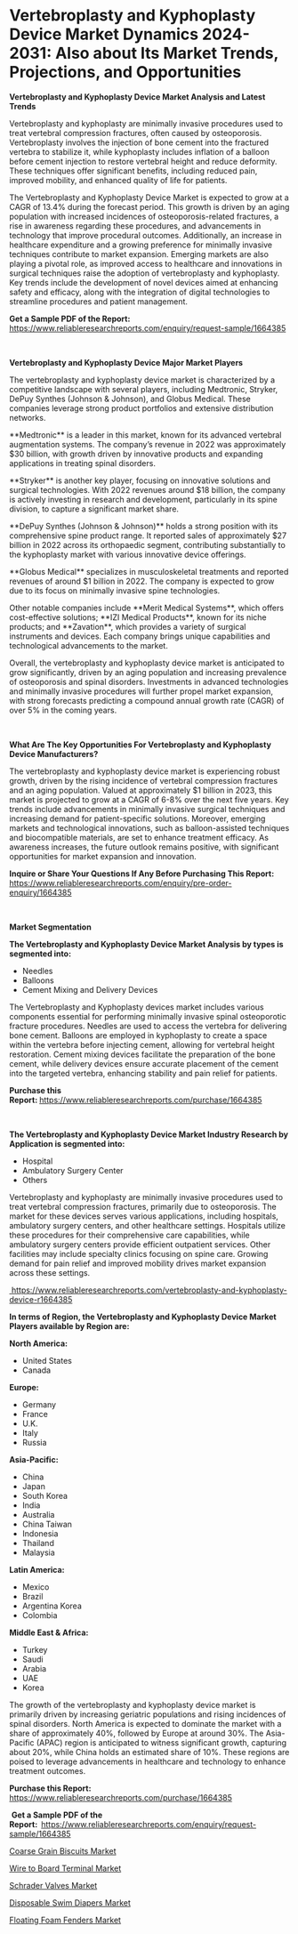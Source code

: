 <p><h1>Vertebroplasty and Kyphoplasty Device Market Dynamics 2024-2031: Also about Its Market Trends, Projections, and Opportunities</h1></p><p><strong>Vertebroplasty and Kyphoplasty Device Market Analysis and Latest Trends</strong></p>
<p><p>Vertebroplasty and kyphoplasty are minimally invasive procedures used to treat vertebral compression fractures, often caused by osteoporosis. Vertebroplasty involves the injection of bone cement into the fractured vertebra to stabilize it, while kyphoplasty includes inflation of a balloon before cement injection to restore vertebral height and reduce deformity. These techniques offer significant benefits, including reduced pain, improved mobility, and enhanced quality of life for patients.</p><p>The Vertebroplasty and Kyphoplasty Device Market is expected to grow at a CAGR of 13.4% during the forecast period. This growth is driven by an aging population with increased incidences of osteoporosis-related fractures, a rise in awareness regarding these procedures, and advancements in technology that improve procedural outcomes. Additionally, an increase in healthcare expenditure and a growing preference for minimally invasive techniques contribute to market expansion. Emerging markets are also playing a pivotal role, as improved access to healthcare and innovations in surgical techniques raise the adoption of vertebroplasty and kyphoplasty. Key trends include the development of novel devices aimed at enhancing safety and efficacy, along with the integration of digital technologies to streamline procedures and patient management.</p></p>
<p><strong>Get a Sample PDF of the Report:&nbsp;</strong> <a href="https://www.reliableresearchreports.com/enquiry/request-sample/1664385?utm_campaign=83&utm_medium=2&utm_source=Github&utm_content=ia&utm_term=28092024&utm_id=vertebroplasty-and-kyphoplasty-device">https://www.reliableresearchreports.com/enquiry/request-sample/1664385</a></p>
<p>&nbsp;</p>
<p><strong>Vertebroplasty and Kyphoplasty Device Major Market Players</strong></p>
<p><p>The vertebroplasty and kyphoplasty device market is characterized by a competitive landscape with several players, including Medtronic, Stryker, DePuy Synthes (Johnson & Johnson), and Globus Medical. These companies leverage strong product portfolios and extensive distribution networks.</p><p>**Medtronic** is a leader in this market, known for its advanced vertebral augmentation systems. The company’s revenue in 2022 was approximately $30 billion, with growth driven by innovative products and expanding applications in treating spinal disorders.</p><p>**Stryker** is another key player, focusing on innovative solutions and surgical technologies. With 2022 revenues around $18 billion, the company is actively investing in research and development, particularly in its spine division, to capture a significant market share.</p><p>**DePuy Synthes (Johnson & Johnson)** holds a strong position with its comprehensive spine product range. It reported sales of approximately $27 billion in 2022 across its orthopaedic segment, contributing substantially to the kyphoplasty market with various innovative device offerings.</p><p>**Globus Medical** specializes in musculoskeletal treatments and reported revenues of around $1 billion in 2022. The company is expected to grow due to its focus on minimally invasive spine technologies.</p><p>Other notable companies include **Merit Medical Systems**, which offers cost-effective solutions; **IZI Medical Products**, known for its niche products; and **Zavation**, which provides a variety of surgical instruments and devices. Each company brings unique capabilities and technological advancements to the market.</p><p>Overall, the vertebroplasty and kyphoplasty device market is anticipated to grow significantly, driven by an aging population and increasing prevalence of osteoporosis and spinal disorders. Investments in advanced technologies and minimally invasive procedures will further propel market expansion, with strong forecasts predicting a compound annual growth rate (CAGR) of over 5% in the coming years.</p></p>
<p>&nbsp;</p>
<p><strong>What Are The Key Opportunities For Vertebroplasty and Kyphoplasty Device Manufacturers?</strong></p>
<p><p>The vertebroplasty and kyphoplasty device market is experiencing robust growth, driven by the rising incidence of vertebral compression fractures and an aging population. Valued at approximately $1 billion in 2023, this market is projected to grow at a CAGR of 6-8% over the next five years. Key trends include advancements in minimally invasive surgical techniques and increasing demand for patient-specific solutions. Moreover, emerging markets and technological innovations, such as balloon-assisted techniques and biocompatible materials, are set to enhance treatment efficacy. As awareness increases, the future outlook remains positive, with significant opportunities for market expansion and innovation.</p></p>
<p><strong>Inquire or Share Your Questions If Any Before Purchasing This Report:</strong> <a href="https://www.reliableresearchreports.com/enquiry/pre-order-enquiry/1664385?utm_campaign=83&utm_medium=2&utm_source=Github&utm_content=ia&utm_term=28092024&utm_id=vertebroplasty-and-kyphoplasty-device">https://www.reliableresearchreports.com/enquiry/pre-order-enquiry/1664385</a></p>
<p>&nbsp;</p>
<p><strong>Market Segmentation</strong></p>
<p><strong>The Vertebroplasty and Kyphoplasty Device Market Analysis by types is segmented into:</strong></p>
<p><ul><li>Needles</li><li>Balloons</li><li>Cement Mixing and Delivery Devices</li></ul></p>
<p><p>The Vertebroplasty and Kyphoplasty devices market includes various components essential for performing minimally invasive spinal osteoporotic fracture procedures. Needles are used to access the vertebra for delivering bone cement. Balloons are employed in kyphoplasty to create a space within the vertebra before injecting cement, allowing for vertebral height restoration. Cement mixing devices facilitate the preparation of the bone cement, while delivery devices ensure accurate placement of the cement into the targeted vertebra, enhancing stability and pain relief for patients.</p></p>
<p><strong>Purchase this Report:&nbsp;</strong><a href="https://www.reliableresearchreports.com/purchase/1664385?utm_campaign=83&utm_medium=2&utm_source=Github&utm_content=ia&utm_term=28092024&utm_id=vertebroplasty-and-kyphoplasty-device">https://www.reliableresearchreports.com/purchase/1664385</a></p>
<p>&nbsp;</p>
<p><strong>The Vertebroplasty and Kyphoplasty Device Market Industry Research by Application is segmented into:</strong></p>
<p><ul><li>Hospital</li><li>Ambulatory Surgery Center</li><li>Others</li></ul></p>
<p><p>Vertebroplasty and kyphoplasty are minimally invasive procedures used to treat vertebral compression fractures, primarily due to osteoporosis. The market for these devices serves various applications, including hospitals, ambulatory surgery centers, and other healthcare settings. Hospitals utilize these procedures for their comprehensive care capabilities, while ambulatory surgery centers provide efficient outpatient services. Other facilities may include specialty clinics focusing on spine care. Growing demand for pain relief and improved mobility drives market expansion across these settings.</p></p>
<p><a href="https://www.reliableresearchreports.com/vertebroplasty-and-kyphoplasty-device-r1664385?utm_campaign=83&utm_medium=2&utm_source=Github&utm_content=ia&utm_term=28092024&utm_id=vertebroplasty-and-kyphoplasty-device">&nbsp;https://www.reliableresearchreports.com/vertebroplasty-and-kyphoplasty-device-r1664385</a></p>
<p><strong>In terms of Region, the Vertebroplasty and Kyphoplasty Device Market Players available by Region are:</strong></p>
<p>
    <p> <strong> North America: </strong>
        <ul>
            <li>United States</li>
            <li>Canada</li>
        </ul>
        </p> 
    <p> <strong> Europe: </strong>
        <ul>
            <li>Germany</li>
            <li>France</li>
            <li>U.K.</li>
            <li>Italy</li>
            <li>Russia</li>
        </ul>
        </p> 
    <p> <strong> Asia-Pacific: </strong>
        <ul>
            <li>China</li>
            <li>Japan</li>
            <li>South Korea</li>
            <li>India</li>
            <li>Australia</li>
            <li>China Taiwan</li>
            <li>Indonesia</li>
            <li>Thailand</li>
            <li>Malaysia</li>
        </ul>
        </p> 
    <p> <strong> Latin America: </strong>
        <ul>
            <li>Mexico</li>
            <li>Brazil</li>
            <li>Argentina Korea</li>
            <li>Colombia</li>
        </ul>
        </p> 
    <p> <strong> Middle East & Africa: </strong>
        <ul>
            <li>Turkey</li>
            <li>Saudi</li>
            <li>Arabia</li>
            <li>UAE</li>
            <li>Korea</li>
        </ul>
    </p>
    </p>
<p><p>The growth of the vertebroplasty and kyphoplasty device market is primarily driven by increasing geriatric populations and rising incidences of spinal disorders. North America is expected to dominate the market with a share of approximately 40%, followed by Europe at around 30%. The Asia-Pacific (APAC) region is anticipated to witness significant growth, capturing about 20%, while China holds an estimated share of 10%. These regions are poised to leverage advancements in healthcare and technology to enhance treatment outcomes.</p></p>
<p><strong>Purchase this Report: </strong><a href="https://www.reliableresearchreports.com/purchase/1664385?utm_campaign=83&utm_medium=2&utm_source=Github&utm_content=ia&utm_term=28092024&utm_id=vertebroplasty-and-kyphoplasty-device">https://www.reliableresearchreports.com/purchase/1664385</a></p>
<p>&nbsp;<strong>Get a Sample PDF of the Report:&nbsp;&nbsp;</strong><a href="https://www.reliableresearchreports.com/enquiry/request-sample/1664385?utm_campaign=83&utm_medium=2&utm_source=Github&utm_content=ia&utm_term=28092024&utm_id=vertebroplasty-and-kyphoplasty-device">https://www.reliableresearchreports.com/enquiry/request-sample/1664385</a></p>
<p><strong></strong></p>
<p><p><a href="https://github.com/bonniej5vb/Market-Research-Report-List-1/blob/main/coarse-grain-biscuits-market.md?utm_campaign=83&utm_medium=2&utm_source=Github&utm_content=ia&utm_term=28092024&utm_id=vertebroplasty-and-kyphoplasty-device">Coarse Grain Biscuits Market</a></p><p><a href="https://issuu.com/reportprime-2/docs/wire-to-board-terminal-market-size-_9fbb26522c40e2?utm_campaign=83&utm_medium=2&utm_source=Github&utm_content=ia&utm_term=28092024&utm_id=vertebroplasty-and-kyphoplasty-device">Wire to Board Terminal Market</a></p><p><a href="https://www.linkedin.com/pulse/schrader-valves-market-trends-detailed-study-its-segmentation-b98ue?utm_campaign=83&utm_medium=2&utm_source=Github&utm_content=ia&utm_term=28092024&utm_id=vertebroplasty-and-kyphoplasty-device">Schrader Valves Market</a></p><p><a href="https://www.linkedin.com/pulse/future-innovation-global-disposable-swim-diapers-market-growth-mqbjf?utm_campaign=83&utm_medium=2&utm_source=Github&utm_content=ia&utm_term=28092024&utm_id=vertebroplasty-and-kyphoplasty-device">Disposable Swim Diapers Market</a></p><p><a href="https://github.com/ArmelaOsmani586/Market-Research-Report-List-1/blob/main/floating-foam-fenders-market.md?utm_campaign=83&utm_medium=2&utm_source=Github&utm_content=ia&utm_term=28092024&utm_id=vertebroplasty-and-kyphoplasty-device">Floating Foam Fenders Market</a></p></p>